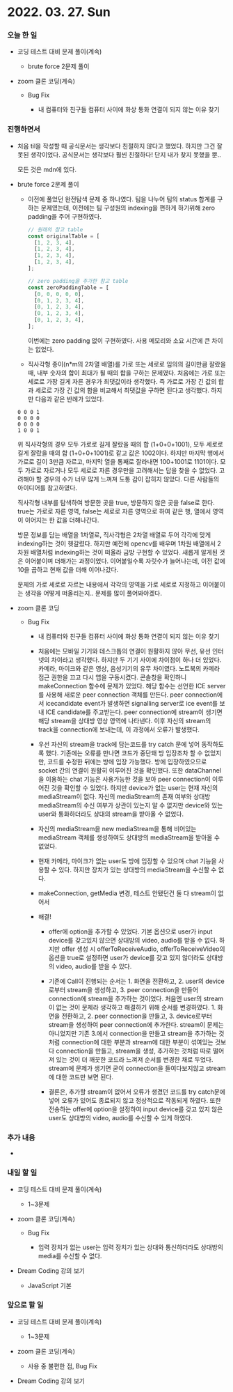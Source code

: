 # 2022. 03. 27. Sun

### 오늘 한 일

- 코딩 테스트 대비 문제 풀이(계속)

  - brute force 2문제 풀이

- zoom 클론 코딩(계속)

  - Bug Fix

    - 내 컴퓨터와 친구들 컴퓨터 사이에 화상 통화 연결이 되지 않는 이유 찾기

### 진행하면서

- 처음 til을 작성할 때 공식문서는 생각보다 친절하지 않다고 했었다. 하지만 그건 잘못된 생각이었다. 공식문서는 생각보다 훨씬 친절하다! 단지 내가 찾지 못했을 뿐..

  모든 것은 mdn에 있다.

- brute force 2문제 풀이

  - 이전에 풀었던 완전탐색 문제 중 하나였다. 팀을 나누어 팀의 status 합계를 구하는 문제였는데, 이전에는 팀 구성원의 indexing을 편하게 하기위해 zero padding을 주어 구현하였다.

    ```JavaScript
    // 원래의 참고 table
    const originalTable = [
      [1, 2, 3, 4],
      [1, 2, 3, 4],
      [1, 2, 3, 4],
      [1, 2, 3, 4],
    ];

    // zero padding을 추가한 참고 table
    const zeroPaddingTable = [
      [0, 0, 0, 0, 0],
      [0, 1, 2, 3, 4],
      [0, 1, 2, 3, 4],
      [0, 1, 2, 3, 4],
      [0, 1, 2, 3, 4],
    ];
    ```

    이번에는 zero padding 없이 구현하였다. 사용 메모리와 소요 시간에 큰 차이는 없었다.

  - 직사각형 종이(n\*m의 2차열 배열)를 가로 또는 세로로 임의의 길이만큼 잘랐을 때, 내부 숫자의 합이 최대가 될 때의 합을 구하는 문제였다. 처음에는 가로 또는 세로로 가장 길게 자른 경우가 최댓값이라 생각했다. 즉 가로로 가장 긴 값의 합과 세로로 가장 긴 값의 합을 비교해서 최댓값을 구하면 된다고 생각했다. 하지만 다음과 같은 반례가 있었다.

  ```
  0 0 0 1
  0 0 0 0
  0 0 0 0
  1 0 0 1
  ```

  위 직사각형의 경우 모두 가로로 길게 잘랐을 때의 합 (1+0+0+1001), 모두 세로로 길게 잘랐을 때의 합 (1+0+0+1001)로 같고 값은 1002이다. 하지만 마지막 행에서 가로로 길이 3만큼 자르고, 마지막 열을 통째로 잘라내면 100+1001로 1101이다. 모두 가로로 자르거나 모두 세로로 자른 경우만을 고려해서는 답을 찾을 수 없었다. 고려해야 할 경우의 수가 너무 많게 느껴져 도통 감이 잡히지 않았다. 다른 사람들의 아이디어를 참고하였다.

  직사각형 내부를 탐색하여 방문한 곳을 true, 방문하지 않은 곳을 false로 한다. true는 가로로 자른 영역, false는 세로로 자른 영역으로 하여 같은 행, 열에서 영역이 이어지는 한 값을 더해나간다.

  방문 정보를 담는 배열을 1차열로, 직사각형은 2차열 배열로 두어 각각에 맞게 indexing하는 것이 헷갈렸다. 하지만 예전에 opencv를 배우며 1차원 배열에서 2차원 배열처럼 indexing하는 것이 떠올라 금방 구현할 수 있었다. 새롭게 알게된 것은 이어붙이며 더해가는 과정이었다. 이어붙일수록 자릿수가 늘어나는데, 이전 값에 10을 곱하고 현재 값을 더해 이어나갔다.

  문제의 가로 세로로 자르는 내용에서 각각의 영역을 가로 세로로 지정하고 이어붙이는 생각을 어떻게 떠올리는지.. 문제를 많이 풀어봐야겠다.

- zoom 클론 코딩

  - Bug Fix

    - 내 컴퓨터와 친구들 컴퓨터 사이에 화상 통화 연결이 되지 않는 이유 찾기

    - 처음에는 모바일 기기와 데스크톱의 연결이 원활하지 않아 무선, 유선 인터넷의 차이라고 생각했다. 하지만 두 기기 사이에 차이점이 하나 더 있었다. 카메라, 마이크와 같은 영상, 음성기기의 유무 차이였다. 노트북의 카메라 접근 권한을 끄고 다시 앱을 구동시켰다. 콘솔창을 확인하니 makeConnection 함수에 문제가 있었다. 해당 함수는 선언한 ICE server를 사용해 새로운 peer connection 객체를 만든다. peer connection에서 icecandidate event가 발생하면 signalling server로 ice event를 보내 ICE candidate를 주고받는다. peer connection에 stream이 생기면 해당 stream을 상대방 영상 영역에 나타낸다. 이후 자신의 stream의 track을 connection에 보내는데, 이 과정에서 오류가 발생했다.

    - 우선 자신의 stream을 track에 담는코드를 try catch 문에 넣어 동작하도록 했다. 기존에는 오류를 만나면 코드가 중단돼 방 입장조차 할 수 없었지만, 코드를 수정한 뒤에는 방에 입장 가능했다. 방에 입장하였으므로 socket 간의 연결이 원활히 이루어진 것을 확인했다. 또한 dataChannel을 이용하는 chat 기능은 사용가능한 것을 보아 peer connection이 이루어진 것을 확인할 수 있었다. 하지만 device가 없는 user는 현재 자신의 mediaStream이 없다. 자신의 mediaStream의 존재 여부와 상대방 mediaStream의 수신 여부가 상관이 있는지 알 수 없지만 device와 있는 user와 통화하더라도 상대의 stream을 받아올 수 없었다.

    - 자신의 mediaStream을 new mediaStream을 통해 비어있는 mediaStream 객체를 생성하여도 상대방의 mediaStream을 받아올 수 없었다.

    - 현재 카메라, 마이크가 없는 user도 방에 입장할 수 있으며 chat 기능을 사용할 수 있다. 하지만 장치가 있는 상대방의 mediaStream을 수신할 수 없다.

    - makeConnection, getMedia 변경, 테스트 안됐던건 둘 다 stream이 없어서

    - 해결!

      - offer에 option을 추가할 수 있었다. 기본 옵션으로 user가 input device를 갖고있지 않으면 상대방의 video, audio를 받을 수 없다. 하지만 offer 생성 시 offerToReceiveAudio, offerToReceiveVideo의 옵션을 true로 설정하면 user가 device를 갖고 있지 않더라도 상대방의 video, audio를 받을 수 있다.

      - 기존에 Call이 진행되는 순서는 1. 화면을 전환하고, 2. user의 device로부터 stream을 생성하고, 3. peer connection을 만들어 connection에 stream을 추가하는 것이었다. 처음엔 user의 stream이 없는 것이 문제라 생각하고 해결하기 위해 순서를 변경하였다. 1. 화면을 전환하고, 2. peer connection을 만들고, 3. device로부터 stream을 생성하여 peer connection에 추가한다. stream이 문제는 아니었지만 기존 3.에서 connection을 만들고 stream을 추가하는 것처럼 connection에 대한 부분과 stream에 대한 부분이 섞여있는 것보다 connection을 만들고, stream을 생성, 추가하는 것처럼 따로 떨어져 있는 것이 더 깨끗한 코드라 느껴져 순서를 변경한 채로 두었다. stream에 문제가 생기면 굳이 connection을 들여다보지않고 stream에 대한 코드만 보면 된다.

      - 결론은, 추가할 stream이 없어서 오류가 생겼던 코드를 try catch문에 넣어 오류가 있어도 종료되지 않고 정상적으로 작동되게 하였다. 또한 전송하는 offer에 option을 설정하여 input device를 갖고 있지 않은 user도 상대방의 video, audio를 수신할 수 있게 하였다.

### 추가 내용

-

### 내일 할 일

- 코딩 테스트 대비 문제 풀이(계속)

  - 1~3문제

- zoom 클론 코딩(계속)

  - Bug Fix

    - 입력 장치가 없는 user는 입력 장치가 있는 상대와 통신하더라도 상대방의 media를 수신할 수 없다.

- Dream Coding 강의 보기

  - JavaScript 기본

### 앞으로 할 일

- 코딩 테스트 대비 문제 풀이(계속)

  - 1~3문제

- zoom 클론 코딩(계속)

  - 사용 중 불편한 점, Bug Fix

- Dream Coding 강의 보기

<br><br>
